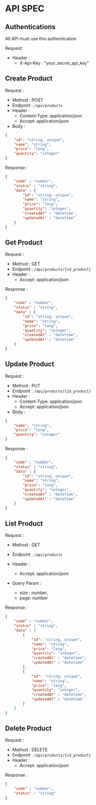 # API SPEC

## Authentications

All API must use this authentication

Request:
- Header :
    - X-Api-Key : "your_secret_api_key"

## Create Product

Request : 
- Method : POST
- Endpoint : `/api/products`
- Header : 
  - Content-Type: application/json
  - Accept: application/json
- Body : 

```json
{
    "id": "string, unique",
    "name": "string",
    "price": "long",
    "quantity": "integer"
}
```

Response :

```json
{
    "code" : "number",
    "status" : "string",
    "data" : {
        "id": "string, unique",
        "name": "string",
        "price": "long",
        "quantity": "integer",
        "createdAt" : "datetime",
        "updatedAt" : "datetime"
    }
}
```

## Get Product

Request :
- Method : GET
- Endpoint : `/api/products/{id_product}`
- Header :
  - Accept: application/json

Response :

```json
{
    "code" : "number",
    "status" : "string",
    "data" : {
        "id": "string, unique",
        "name": "string",
        "price": "long",
        "quantity": "integer",
        "createdAt" : "datetime",
        "updatedAt" : "datetime"
    }
}
```

## Update Product

Request :
- Method : PUT
- Endpoint : `/api/products/{id_product}`
- Header :
  - Content-Type: application/json
  - Accept: application/json
- Body :

```json
{
    "name": "string",
    "price": "long",
    "quantity": "integer"
}
```

Response :

```json
{
    "code" : "number",
    "status" : "string",
    "data" : {
        "id": "string, unique",
        "name": "string",
        "price": "long",
        "quantity": "integer",
        "createdAt" : "datetime",
        "updatedAt" : "datetime"
    }
}
```

## List Product

Request :
- Method : GET
- Endpoint : `/api/products`
- Header :
  - Accept: application/json
  
- Query Param : 
  - size : number,
  - page: number

Response :

```json
{
    "code" : "number",
    "status" : "string",
    "data" : [
        {
            "id": "string, unique",
            "name": "string",
            "price": "long",
            "quantity": "integer",
            "createdAt" : "datetime",
            "updatedAt" : "datetime"
        },
        {
            "id": "string, unique",
            "name": "string",
            "price": "long",
            "quantity": "integer",
            "createdAt" : "datetime",
            "updatedAt" : "datetime"
        }
    ]
}
```

## Delete Product

Request :
- Method : DELETE
- Endpoint : `/api/products/{id_product}`
- Header :
  - Accept: application/json

Response :

```json
{
    "code" : "number",
    "status" : "string"
}
```
